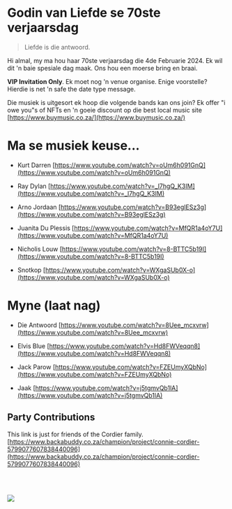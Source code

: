 # Godin van Liefde se 70ste verjaarsdag

> Liefde is die antwoord.

Hi almal, my ma hou haar 70ste verjaarsdag die 4de Februarie 2024.
Ek wil dit 'n baie spesiale dag maak. Ons hou een moerse bring en braai.

**VIP Invitation Only**. Ek moet nog 'n venue organise. Enige voorstelle? 
Hierdie is net 'n safe the date type message.

Die musiek is uitgesort ek hoop die volgende bands kan ons join?
Ek offer "i owe you"s of NFTs en 'n goeie discount op die best local music site
[https://www.buymusic.co.za/](https://www.buymusic.co.za/)

# Ma se musiek keuse...

* Kurt Darren
[https://www.youtube.com/watch?v=oUm6h091GnQ](https://www.youtube.com/watch?v=oUm6h091GnQ)

* Ray Dylan
[https://www.youtube.com/watch?v=_l7hgQ_K3IM](https://www.youtube.com/watch?v=_l7hgQ_K3IM)

* Arno Jordaan
[https://www.youtube.com/watch?v=B93eglESz3g](https://www.youtube.com/watch?v=B93eglESz3g)

* Juanita Du Plessis
[https://www.youtube.com/watch?v=MfQR1a4oY7U](https://www.youtube.com/watch?v=MfQR1a4oY7U)

* Nicholis Louw
[https://www.youtube.com/watch?v=8-BTTC5b19I](https://www.youtube.com/watch?v=8-BTTC5b19I)

* Snotkop
[https://www.youtube.com/watch?v=WXgaSUb0X-o](https://www.youtube.com/watch?v=WXgaSUb0X-o)


# Myne (laat nag)

* Die Antwoord
[https://www.youtube.com/watch?v=8Uee_mcxvrw](https://www.youtube.com/watch?v=8Uee_mcxvrw)

* Elvis Blue
[https://www.youtube.com/watch?v=Hd8FWVeqqn8](https://www.youtube.com/watch?v=Hd8FWVeqqn8)

* Jack Parow
[https://www.youtube.com/watch?v=FZEUmyXQbNo](https://www.youtube.com/watch?v=FZEUmyXQbNo)

* Jaak
[https://www.youtube.com/watch?v=j5tgmvQb1lA](https://www.youtube.com/watch?v=j5tgmvQb1lA)


## Party Contributions

This link is just for friends of the Cordier family.
[https://www.backabuddy.co.za/champion/project/connie-cordier-5799077607838440096](https://www.backabuddy.co.za/champion/project/connie-cordier-5799077607838440096)

<br><br>

<img src="https://louiscordier.com/fin.jpg?blog=20240102">
